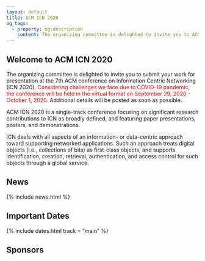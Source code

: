 ```yaml
---
layout: default
title: ACM ICN 2020
og_tags:
  - property: og:description
    content: The organizing committee is delighted to invite you to ACM ICN 2020.
---
```


## Welcome to ACM ICN 2020

The organizing committee is delighted to invite you to submit your work for presentation at the 7th ACM conference on Information Centric Networking (ICN 2020).
<span style="color: red">Considering challenges we face due to COVID-19 pandemic, the conference will be held in the virtual format on September 29, 2020 - October 1, 2020.</span>
Additional details will be posted as soon as possible.

ACM ICN 2020 is a single-track conference focusing on significant research contributions to ICN as broadly defined, and featuring paper presentations, posters, and demonstrations.

ICN deals with all aspects of an information- or data-centric approach toward supporting networked applications.  Such an approach treats digital objects (i.e., collections of bits) as first-class objects, and supports identification, creation, retrieval, authentication, and access control for such objects through a global service.

## News

{% include news.html %}

## Important Dates

{% include dates.html track = "main" %}

## Sponsors

<!-- <div class="sponsors"> -->
<!-- 	<a href="//www.acm.org/"><img src="images/acm.png" alt="Association for Computing Machinery" /></a> -->
<!-- 	<a href="//www.ICN.org/"><img src="images/sig.png" alt="ACM ICN" /></a> -->
<!-- </div> -->
